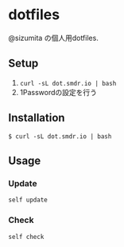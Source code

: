 # dotfiles

@sizumita の個人用dotfiles.

## Setup

1. `curl -sL dot.smdr.io | bash`
2. 1Passwordの設定を行う

## Installation

```shell
$ curl -sL dot.smdr.io | bash
```

## Usage

### Update

```shell
self update
```

### Check

```shell
self check
```